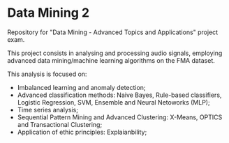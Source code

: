 # Data Mining 2
Repository for "Data Mining - Advanced Topics and Applications" project exam.

This project consists in analysing and processing audio signals, employing advanced data mining/machine learning algorithms on the FMA dataset. 

This analysis is focused on:
- Imbalanced learning and anomaly detection;
- Advanced classification methods: Naive Bayes, Rule-based classifiers, Logistic Regression, SVM, Ensemble and Neural Netoworks (MLP);
- Time series analysis;
- Sequential Pattern Mining and Advanced Clustering: X-Means, OPTICS and Transactional Clustering;
- Application of ethic principles: Explaianbility;
